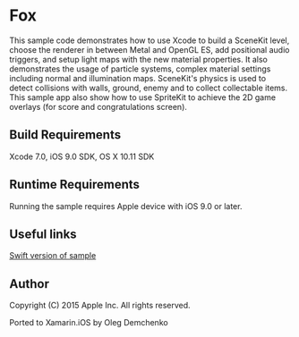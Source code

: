 Fox
===

This sample code demonstrates how to use Xcode to build a SceneKit level, choose the renderer in between Metal and OpenGL ES, add positional audio triggers, and setup light maps with the new material properties. It also demonstrates the usage of particle systems, complex material settings including normal and illumination maps. SceneKit's physics is used to detect collisions with walls, ground, enemy and to collect collectable items. This sample app also show how to use SpriteKit to achieve the 2D game overlays (for score and congratulations screen).

Build Requirements
------------------

Xcode 7.0, iOS 9.0 SDK, OS X 10.11 SDK

Runtime Requirements
------------------

Running the sample requires Apple device with iOS 9.0 or later.

Useful links
-------------

[Swift version of sample](https://developer.apple.com/library/prerelease/ios/samplecode/Fox/Introduction/Intro.html#//apple_ref/doc/uid/TP40016154)


Author
------ 
Copyright (C) 2015 Apple Inc. All rights reserved.

Ported to Xamarin.iOS by Oleg Demchenko
